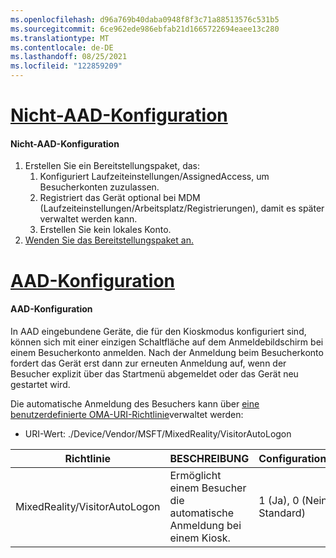 ```yaml
---
ms.openlocfilehash: d96a769b40daba0948f8f3c71a88513576c531b5
ms.sourcegitcommit: 6ce962ede986ebfab21d1665722694eaee13c280
ms.translationtype: MT
ms.contentlocale: de-DE
ms.lasthandoff: 08/25/2021
ms.locfileid: "122859209"
---
```

# <a name="non-aad-configuration"></a>[Nicht-AAD-Konfiguration](#tab/nonaadlogon)

#### <a name="non-aad-configuration"></a>Nicht-AAD-Konfiguration

1. Erstellen Sie ein Bereitstellungspaket, das:
    1. Konfiguriert Laufzeiteinstellungen/AssignedAccess, um Besucherkonten zuzulassen.
    1. Registriert das Gerät optional bei MDM (Laufzeiteinstellungen/Arbeitsplatz/Registrierungen), damit es später verwaltet werden kann.
    1. Erstellen Sie kein lokales Konto.
2. [Wenden Sie das Bereitstellungspaket an.](../hololens-provisioning.md)

# <a name="aad-configuration"></a>[AAD-Konfiguration](#tab/aadlogon)

#### <a name="aad-configuration"></a>AAD-Konfiguration

In AAD eingebundene Geräte, die für den Kioskmodus konfiguriert sind, können sich mit einer einzigen Schaltfläche auf dem Anmeldebildschirm bei einem Besucherkonto anmelden. Nach der Anmeldung beim Besucherkonto fordert das Gerät erst dann zur erneuten Anmeldung auf, wenn der Besucher explizit über das Startmenü abgemeldet oder das Gerät neu gestartet wird.

Die automatische Anmeldung des Besuchers kann über [eine benutzerdefinierte OMA-URI-Richtlinie](/mem/intune/configuration/custom-settings-windows-10)verwaltet werden:

- URI-Wert: ./Device/Vendor/MSFT/MixedReality/VisitorAutoLogon

| Richtlinie | BESCHREIBUNG | Configurations |
| --------------------------- | ------------- | -------------------- |
| MixedReality/VisitorAutoLogon | Ermöglicht einem Besucher die automatische Anmeldung bei einem Kiosk. | 1 (Ja), 0 (Nein, Standard) |